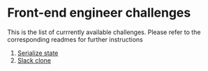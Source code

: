 Front-end engineer challenges
=============================
This is the list of currrently available challenges. Please refer to the
corresponding readmes for further instructions

1. [Serialize state](https://github.com/NFLabs/front-end-challenge/tree/master/serialize-state)
2. [Slack clone](https://github.com/NFLabs/front-end-challenge/tree/master/slack-clone)

